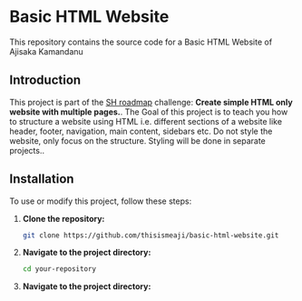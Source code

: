 # Basic HTML Website

This repository contains the source code for a Basic HTML Website of Ajisaka Kamandanu

## Introduction

This project is part of the [SH roadmap](https://roadmap.sh/projects/basic-html-website) challenge: **Create simple HTML only website with multiple pages.**. The Goal of this project is to teach you how to structure a website using HTML i.e. different sections of a website like header, footer, navigation, main content, sidebars etc. Do not style the website, only focus on the structure. Styling will be done in separate projects..

## Installation

To use or modify this project, follow these steps:

1. **Clone the repository:**

   ```bash
   git clone https://github.com/thisismeaji/basic-html-website.git
   
   
2. **Navigate to the project directory:**

   ```bash
   cd your-repository

2. **Navigate to the project directory:**
